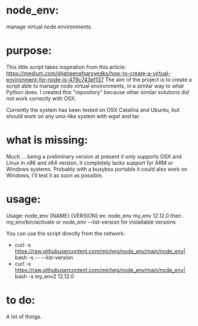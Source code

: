 # node_env:
manage virtual node environments.

# purpose:
This little script takes inspiration from this article:
https://medium.com/@jaheenafsarsyedks/how-to-create-a-virtual-environment-for-node-js-479c743ef137
The aim of the project is to create a script able to manage node virtual environments, in a similar way to what Python does.
I created this "repository" because other similar solutions did not work correctly with OSX.

Currently the system has been tested on OSX Catalina and Ubuntu, but should work on any unix-like system with wget and tar.

# what is missing:
Much ... being a preliminary version at present it only supports OSX and Linux in x86 and x64 version, it completely lacks support for ARM or Windows systems.
Probably with a busybox portable it could also work on Windows, I'll test it as soon as possible.

# usage:

  Usage: node_env {NAME} {VERSION}
  ex: node_env my_env 12.12.0
  then
  . my_env/bin/activate
  or
  node_env --list-version for installable versions

You can use the script directly from the network:

* curl -s https://raw.githubusercontent.com/micheg/node_env/main/node_env| bash -s -- --list-version
* curl -s https://raw.githubusercontent.com/micheg/node_env/main/node_env| bash -s my_env2 12.12.0

# to do:
A lot of things.
